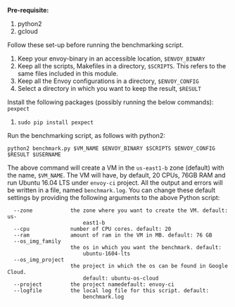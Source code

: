 **Pre-requisite:**

1. python2
2. gcloud

Follow these set-up before running the benchmarking script.

1. Keep your envoy-binary in an accessible location, `$ENVOY_BINARY`
2. Keep all the scripts, Makefiles in a directory, `$SCRIPTS`. This refers to the same files included in this module.
3. Keep all the Envoy configurations in a directory, `$ENVOY_CONFIG`
4. Select a directory in which you want to keep the result, `$RESULT`

Install the following packages (possibly running the below commands): `pexpect`

1. `sudo pip install pexpect`

Run the benchmarking script, as follows with python2:

	python2 benchmark.py $VM_NAME $ENVOY_BINARY $SCRIPTS $ENVOY_CONFIG $RESULT $USERNAME

The above command will create a VM in the `us-east1-b` zone (default) with the name, `$VM_NAME`. The VM will have, by default, 20 CPUs, 76GB RAM and run Ubuntu 16.04 LTS under `envoy-ci` project. All the output and errors will be written in a file, named `benchmark.log`. You can change these default settings by providing the following arguments to the above Python script:


	  --zone            the zone where you want to create the VM. default: us-
	                        east1-b
	  --cpu             number of CPU cores. default: 20
	  --ram             amount of ram in the VM in MB. default: 76 GB
	  --os_img_family
	           			the os in which you want the benchmark. default:
	                        ubuntu-1604-lts
	  --os_img_project
	                 	the project in which the os can be found in Google Cloud.
	                        default: ubuntu-os-cloud
	  --project     	the project namedefault: envoy-ci
	  --logfile     	the local log file for this script. default:
	                        benchmark.log
	                        